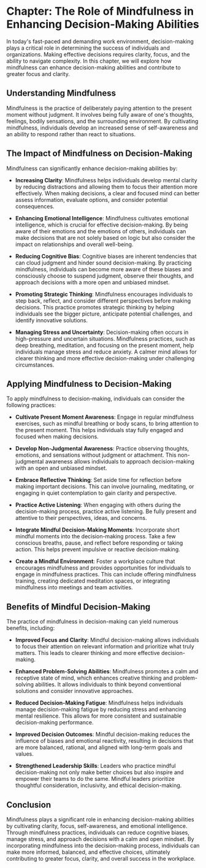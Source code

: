 Chapter: The Role of Mindfulness in Enhancing Decision-Making Abilities
=======================================================================

In today's fast-paced and demanding work environment, decision-making plays a critical role in determining the success of individuals and organizations. Making effective decisions requires clarity, focus, and the ability to navigate complexity. In this chapter, we will explore how mindfulness can enhance decision-making abilities and contribute to greater focus and clarity.

Understanding Mindfulness
-------------------------

Mindfulness is the practice of deliberately paying attention to the present moment without judgment. It involves being fully aware of one's thoughts, feelings, bodily sensations, and the surrounding environment. By cultivating mindfulness, individuals develop an increased sense of self-awareness and an ability to respond rather than react to situations.

The Impact of Mindfulness on Decision-Making
--------------------------------------------

Mindfulness can significantly enhance decision-making abilities by:

* **Increasing Clarity**: Mindfulness helps individuals develop mental clarity by reducing distractions and allowing them to focus their attention more effectively. When making decisions, a clear and focused mind can better assess information, evaluate options, and consider potential consequences.

* **Enhancing Emotional Intelligence**: Mindfulness cultivates emotional intelligence, which is crucial for effective decision-making. By being aware of their emotions and the emotions of others, individuals can make decisions that are not solely based on logic but also consider the impact on relationships and overall well-being.

* **Reducing Cognitive Bias**: Cognitive biases are inherent tendencies that can cloud judgment and hinder sound decision-making. By practicing mindfulness, individuals can become more aware of these biases and consciously choose to suspend judgment, observe their thoughts, and approach decisions with a more open and unbiased mindset.

* **Promoting Strategic Thinking**: Mindfulness encourages individuals to step back, reflect, and consider different perspectives before making decisions. This practice promotes strategic thinking by helping individuals see the bigger picture, anticipate potential challenges, and identify innovative solutions.

* **Managing Stress and Uncertainty**: Decision-making often occurs in high-pressure and uncertain situations. Mindfulness practices, such as deep breathing, meditation, and focusing on the present moment, help individuals manage stress and reduce anxiety. A calmer mind allows for clearer thinking and more effective decision-making under challenging circumstances.

Applying Mindfulness to Decision-Making
---------------------------------------

To apply mindfulness to decision-making, individuals can consider the following practices:

* **Cultivate Present Moment Awareness**: Engage in regular mindfulness exercises, such as mindful breathing or body scans, to bring attention to the present moment. This helps individuals stay fully engaged and focused when making decisions.

* **Develop Non-Judgmental Awareness**: Practice observing thoughts, emotions, and sensations without judgment or attachment. This non-judgmental awareness allows individuals to approach decision-making with an open and unbiased mindset.

* **Embrace Reflective Thinking**: Set aside time for reflection before making important decisions. This can involve journaling, meditating, or engaging in quiet contemplation to gain clarity and perspective.

* **Practice Active Listening**: When engaging with others during the decision-making process, practice active listening. Be fully present and attentive to their perspectives, ideas, and concerns.

* **Integrate Mindful Decision-Making Moments**: Incorporate short mindful moments into the decision-making process. Take a few conscious breaths, pause, and reflect before responding or taking action. This helps prevent impulsive or reactive decision-making.

* **Create a Mindful Environment**: Foster a workplace culture that encourages mindfulness and provides opportunities for individuals to engage in mindfulness practices. This can include offering mindfulness training, creating dedicated meditation spaces, or integrating mindfulness into meetings and team activities.

Benefits of Mindful Decision-Making
-----------------------------------

The practice of mindfulness in decision-making can yield numerous benefits, including:

* **Improved Focus and Clarity**: Mindful decision-making allows individuals to focus their attention on relevant information and prioritize what truly matters. This leads to clearer thinking and more effective decision-making.

* **Enhanced Problem-Solving Abilities**: Mindfulness promotes a calm and receptive state of mind, which enhances creative thinking and problem-solving abilities. It allows individuals to think beyond conventional solutions and consider innovative approaches.

* **Reduced Decision-Making Fatigue**: Mindfulness helps individuals manage decision-making fatigue by reducing stress and enhancing mental resilience. This allows for more consistent and sustainable decision-making performance.

* **Improved Decision Outcomes**: Mindful decision-making reduces the influence of biases and emotional reactivity, resulting in decisions that are more balanced, rational, and aligned with long-term goals and values.

* **Strengthened Leadership Skills**: Leaders who practice mindful decision-making not only make better choices but also inspire and empower their teams to do the same. Mindful leaders prioritize thoughtful consideration, inclusivity, and ethical decision-making.

Conclusion
----------

Mindfulness plays a significant role in enhancing decision-making abilities by cultivating clarity, focus, self-awareness, and emotional intelligence. Through mindfulness practices, individuals can reduce cognitive biases, manage stress, and approach decisions with a calm and open mindset. By incorporating mindfulness into the decision-making process, individuals can make more informed, balanced, and effective choices, ultimately contributing to greater focus, clarity, and overall success in the workplace.
